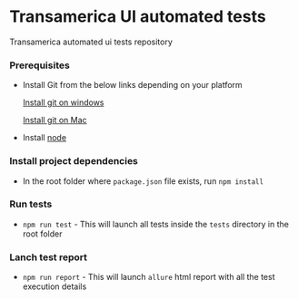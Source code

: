 # Transamerica UI automated tests

Transamerica automated ui tests repository

### Prerequisites

- Install Git from the below links depending on your platform

  [Install git on windows](https://github.com/git-guides/install-git#install-git-on-windows)

  [Install git on Mac](https://github.com/git-guides/install-git#install-git-on-mac)

- Install [node](https://nodejs.org/en)

### Install project dependencies

- In the root folder where `package.json` file exists, run `npm install`

### Run tests

- `npm run test` - This will launch all tests inside the `tests` directory in the root folder

### Lanch test report

- `npm run report` - This will launch `allure` html report with all the test execution details
